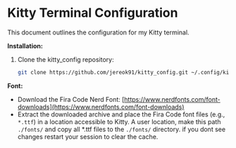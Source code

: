 # Kitty Terminal Configuration

This document outlines the configuration for my Kitty terminal.

**Installation:**

1. Clone the kitty\_config repository:

    ```bash
    git clone https://github.com/jereok91/kitty_config.git ~/.config/kitty
    ```

**Font:**

* Download the Fira Code Nerd Font: [https://www.nerdfonts.com/font-downloads](https://www.nerdfonts.com/font-downloads)
* Extract the downloaded archive and place the Fira Code font files (e.g., `*.ttf`) in a location accessible to Kitty.  A user location, make this path `./fonts/` and copy all *.ttf files to the `./fonts/` directory. if you dont see changes restart your session to clear the cache.
